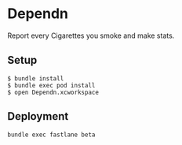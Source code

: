 # Dependn

Report every Cigarettes you smoke and make stats.

## Setup

```
$ bundle install
$ bundle exec pod install
$ open Dependn.xcworkspace
```

## Deployment

```
bundle exec fastlane beta
```

